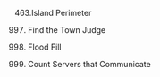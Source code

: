 463.Island Perimeter

997. Find the Town Judge

733. Flood Fill

1267. Count Servers that Communicate
